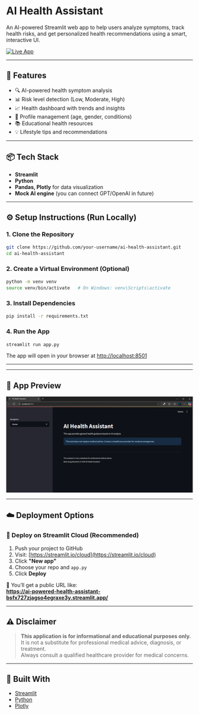 # AI Health Assistant

An AI-powered Streamlit web app to help users analyze symptoms, track health risks, and get personalized health recommendations using a smart, interactive UI.

[![Live App](https://img.shields.io/badge/Live%20App-Click%20Here-brightgreen?style=for-the-badge)](https://ai-powered-health-assistant-bsfx727zjagso4egraxe3y.streamlit.app/)


---

## 🌟 Features

- 🔍 AI-powered health symptom analysis
- 📊 Risk level detection (Low, Moderate, High)
- 📈 Health dashboard with trends and insights
- 👤 Profile management (age, gender, conditions)
- 📚 Educational health resources
- 💡 Lifestyle tips and recommendations

---

## 📦 Tech Stack

- **Streamlit**
- **Python**
- **Pandas, Plotly** for data visualization
- **Mock AI engine** (you can connect GPT/OpenAI in future)

---

## ⚙️ Setup Instructions (Run Locally)

### 1. Clone the Repository

```bash
git clone https://github.com/your-username/ai-health-assistant.git
cd ai-health-assistant
```

### 2. Create a Virtual Environment (Optional)

```bash
python -m venv venv
source venv/bin/activate   # On Windows: venv\Scripts\activate
```

### 3. Install Dependencies

```bash
pip install -r requirements.txt
```

### 4. Run the App

```bash
streamlit run app.py
```

The app will open in your browser at [http://localhost:8501](http://localhost:8501)

---

---

## 📸 App Preview

![App Screenshot](Preview.png)



---

## ☁️ Deployment Options

### 🚀 Deploy on Streamlit Cloud (Recommended)

1. Push your project to GitHub
2. Visit: [https://streamlit.io/cloud](https://streamlit.io/cloud)
3. Click **"New app"**
4. Choose your repo and `app.py`
5. Click **Deploy**

🔗 You’ll get a public URL like:  
**https://ai-powered-health-assistant-bsfx727zjagso4egraxe3y.streamlit.app/**

---

## ⚠️ Disclaimer

> **This application is for informational and educational purposes only.**  
> It is not a substitute for professional medical advice, diagnosis, or treatment.  
> Always consult a qualified healthcare provider for medical concerns.

---

## 💖 Built With

- [Streamlit](https://streamlit.io)
- [Python](https://www.python.org)
- [Plotly](https://plotly.com)
